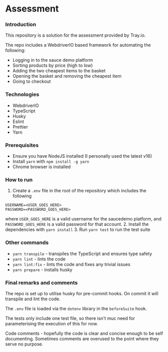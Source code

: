 # Assessment

### Introduction
This repository is a solution for the assessment provided by Tray.io.

The repo includes a WebdriverIO based framework for automating the following:
* Logging in to the sauce demo platform
* Sorting products by price (high to low)
* Adding the two cheapest items to the basket
* Opening the basket and removing the cheapest item
* Going to checkout

### Technologies
* WebdriverIO
* TypeScript
* Husky
* Eslint
* Prettier
* Yarn

### Prerequisites
* Ensure you have NodeJS installed (I personally used the latest v16)
* Install `yarn` with `npm install -g yarn`
* Chrome browser is installed

### How to run
1. Create a `.env` file in the root of the repository which includes the following
```
USERNAME=<USER_GOES_HERE>
PASSWORD=<PASSWORD_GOES_HERE>
```
where `USER_GOES_HERE` is a valid username for the saucedemo platform, and `PASSWORD_GOES_HERE` is a valid password for that account.
2. Install the dependencies with `yarn install`
3. Run `yarn test` to run the test suite

### Other commands
* `yarn transpile` - transpiles the TypeScript and ensures type safety
* `yarn lint` - lints the code
* `yarn lint:fix` - lints the code and fixes any trivial issues
* `yarn prepare` - installs husky

### Final remarks and comments
The repo is set up to utilise husky for pre-commit hooks. On commit it will transpile and lint the code.

The `.env` file is loaded via the `dotenv` library in the `beforeSuite` hook.

The tests only include one test file, so there isn't muc need for parameterising the execution of this for now.

Code comments - hopefully the code is clear and concise enough to be self documenting. Sometimes comments are overused to the point where they serve no purpose.